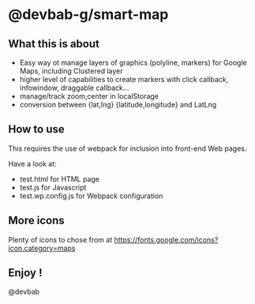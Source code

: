 # @devbab-g/smart-map


## What this is about

- Easy way ot manage layers of graphics (polyline, markers) for Google Maps, including Clustered layer
- higher level of capabilities to create markers with click callback, infowindow, draggable callback...
- manage/track zoom,center in localStorage
- conversion between {lat,lng} {latitude,longitude} and LatLng

## How to use

This requires the use of webpack for inclusion into front-end Web pages.

Have a look at:
- test.html for HTML page
- test.js for Javascript
- test.wp.config.js for Webpack configuration

## More icons

Plenty of icons to chose from at https://fonts.google.com/icons?icon.category=maps


## Enjoy !
@devbab